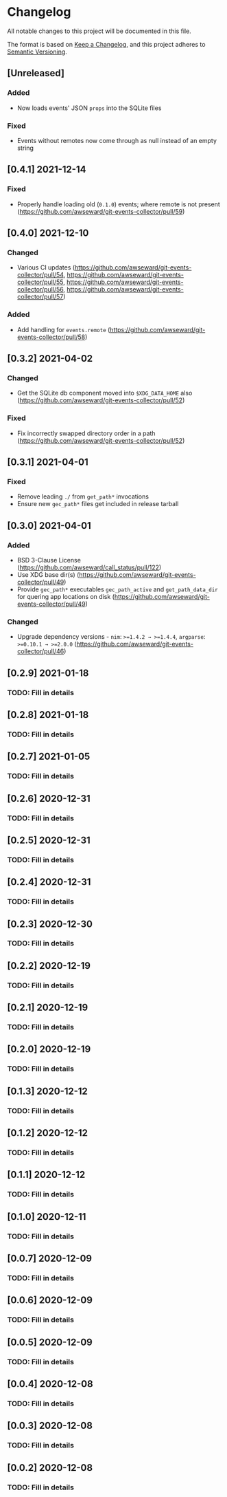 # Changelog
All notable changes to this project will be documented in this file.

The format is based on [Keep a Changelog](https://keepachangelog.com/en/1.0.0/),
and this project adheres to [Semantic Versioning](https://semver.org/spec/v2.0.0.html).

## [Unreleased]
### Added
- Now loads events' JSON `props` into the SQLite files

### Fixed
- Events without remotes now come through as null instead of an empty string

## [0.4.1] 2021-12-14
### Fixed
- Properly handle loading old (`0.1.0`) events; where remote is not present (https://github.com/awseward/git-events-collector/pull/59)

## [0.4.0] 2021-12-10
### Changed
- Various CI updates (https://github.com/awseward/git-events-collector/pull/54, https://github.com/awseward/git-events-collector/pull/55, https://github.com/awseward/git-events-collector/pull/56, https://github.com/awseward/git-events-collector/pull/57)

### Added
- Add handling for `events.remote` (https://github.com/awseward/git-events-collector/pull/58)

## [0.3.2] 2021-04-02
### Changed
- Get the SQLite db component moved into `$XDG_DATA_HOME` also (https://github.com/awseward/git-events-collector/pull/52)

### Fixed
- Fix incorrectly swapped directory order in a path (https://github.com/awseward/git-events-collector/pull/52)

## [0.3.1] 2021-04-01
### Fixed
- Remove leading `./` from `get_path*` invocations
- Ensure new `gec_path*` files get included in release tarball

## [0.3.0] 2021-04-01
### Added
- BSD 3-Clause License (https://github.com/awseward/call_status/pull/122)
- Use XDG base dir(s) (https://github.com/awseward/git-events-collector/pull/49)
- Provide `gec_path*` executables `gec_path_active` and `get_path_data_dir` for quering app locations on disk (https://github.com/awseward/git-events-collector/pull/49)

### Changed
- Upgrade dependency versions - `nim`: `>=1.4.2 → >=1.4.4`, `argparse`: `>=0.10.1 → >=2.0.0` (https://github.com/awseward/git-events-collector/pull/46)

## [0.2.9] 2021-01-18
### TODO: Fill in details

## [0.2.8] 2021-01-18
### TODO: Fill in details

## [0.2.7] 2021-01-05
### TODO: Fill in details

## [0.2.6] 2020-12-31
### TODO: Fill in details

## [0.2.5] 2020-12-31
### TODO: Fill in details

## [0.2.4] 2020-12-31
### TODO: Fill in details

## [0.2.3] 2020-12-30
### TODO: Fill in details

## [0.2.2] 2020-12-19
### TODO: Fill in details

## [0.2.1] 2020-12-19
### TODO: Fill in details

## [0.2.0] 2020-12-19
### TODO: Fill in details

## [0.1.3] 2020-12-12
### TODO: Fill in details

## [0.1.2] 2020-12-12
### TODO: Fill in details

## [0.1.1] 2020-12-12
### TODO: Fill in details

## [0.1.0] 2020-12-11
### TODO: Fill in details

## [0.0.7] 2020-12-09
### TODO: Fill in details

## [0.0.6] 2020-12-09
### TODO: Fill in details

## [0.0.5] 2020-12-09
### TODO: Fill in details

## [0.0.4] 2020-12-08
### TODO: Fill in details

## [0.0.3] 2020-12-08
### TODO: Fill in details

## [0.0.2] 2020-12-08
### TODO: Fill in details
